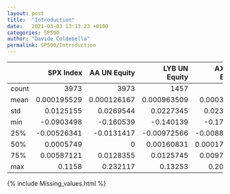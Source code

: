 ```yaml
---
layout: post
title:  "Introduction"
date:   2021-03-03 13:13:23 +0100
categories: SP500 
author: "Davide Coldebella"
permalink: SP500/Introduction
---
```



|       |      SPX Index |   AA UN Equity |   LYB UN Equity |   AXP UN Equity |   VZ UN Equity |   AVGO UW Equity |   BA UN Equity |   CAT UN Equity |
|:------|---------------:|---------------:|----------------:|----------------:|---------------:|-----------------:|---------------:|----------------:|
| count | 3973           | 3973           |  1457           |  3973           | 3973           |    1757          | 3973           |  3973           |
| mean  |    0.000195529 |    0.000126167 |     0.000963509 |     0.00034642  |    0.000189777 |       0.00156755 |    0.000381165 |     0.000610688 |
| std   |    0.0125155   |    0.0269544   |     0.0227345   |     0.0233133   |    0.0153848   |       0.0226769  |    0.0189668   |     0.0203338   |
| min   |   -0.0903498   |   -0.160539    |    -0.140139    |    -0.175949    |   -0.118461    |      -0.11464    |   -0.176254    |    -0.145175    |
| 25%   |   -0.00526341  |   -0.0131417   |    -0.00972566  |    -0.00884017  |   -0.00747935  |      -0.0111849  |   -0.0093639   |    -0.00971828  |
| 50%   |    0.0005749   |    0           |     0.00160831  |     0.000178723 |    0.000213038 |       0.00145202 |    0.000509424 |     0.000469153 |
| 75%   |    0.00587121  |    0.0128355   |     0.0125745   |     0.00975548  |    0.00780166  |       0.0132996  |    0.0106667   |     0.0109057   |
| max   |    0.1158      |    0.232117    |     0.13253     |     0.206485    |    0.146326    |       0.147054   |    0.154627    |     0.147229    |


{% include Missing_values.html %}


